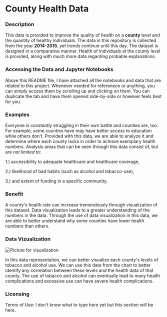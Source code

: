 # County Health Data

### Description

This data is provided to improve the quality of health on a **county** level and the quantity of healthy individuals. The data in this repository is collected from the year **2014-2015**, yet trends continue until this day. The dataset is designed in a comparative manner. Health of individuals at the county level is provided, along with much more data regarding probable explanations. 


### Accessing the Data and Jupyter Notebooks

Above this README file, I have attached all the notebooks and data that are related to this project. Whenever needed for referenece or anything, you can simply access them by scrolling up and clicking on them. You can duplicate the tab and have them opened side-by-side or however feels best for you.


### Examples

Everyone is constantly struggling in their own battle and counties are, too. For example, some counties have may have better access to education while others don't. Provided with this data, we are able to analyze it and determine where each county lacks in order to achieve exemplary health numbers. Analysis areas that can be seen through this data consist of, but are *not limited to*:

1.) accessibility to adequate healthcare and healthcare coverage,

2.) likelihood of bad habits (such as alcohol and tobacco-use),

3.) and extent of funding in a specific community.


### Benefit

A county's health rate can increase tremendously through visualization of this dataset. Data visualization leads to a greater understanding of the numbers in the data. Through the use of data visualization in this data, we are able to better understand why some counties have lower health numbers than others.


### Data Vizualization
![Picture for visualization](image.jpg)

In this data representation, we can better visualize each county's levels of tobacco and alcohol use. We can use this data from the chart to better identify any correlation between these levels and the health data of that county. The use of tobacco and alcohol can eventually lead to many health complications and excessive use can have severe health complications. 


### Licensing
Terms of Use: I don't know what to type here yet but this section will be here.
